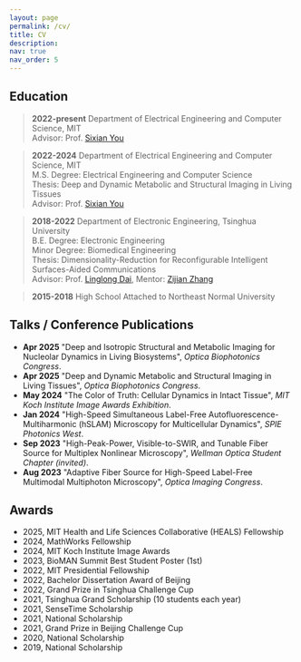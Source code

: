 ```yaml
---
layout: page
permalink: /cv/
title: CV
description: 
nav: true
nav_order: 5
---
```


## Education
> **2022-present** Department of Electrical Engineering and Computer Science, MIT\
> Advisor: Prof. [Sixian You](https://www.rle.mit.edu/yougroup/)

> **2022-2024** Department of Electrical Engineering and Computer Science, MIT\
> M.S. Degree: Electrical Engineering and Computer Science\
> Thesis: Deep and Dynamic Metabolic and Structural Imaging in Living Tissues\
> Advisor: Prof. [Sixian You](https://www.rle.mit.edu/yougroup/)

> **2018-2022** Department of Electronic Engineering, Tsinghua University\
> B.E. Degree: Electronic Engineering\
> Minor Degree: Biomedical Engineering\
> Thesis: Dimensionality-Reduction for Reconfigurable Intelligent Surfaces-Aided Communications\
> Advisor: Prof. [Linglong Dai](http://oa.ee.tsinghua.edu.cn/dailinglong/), Mentor: [Zijian Zhang](https://zhangzij15.github.io)

> **2015-2018** High School Attached to Northeast Normal University

## Talks / Conference Publications

* **Apr 2025** "Deep and Isotropic Structural and Metabolic Imaging for Nucleolar Dynamics in Living Biosystems", *Optica Biophotonics Congress*.
* **Apr 2025** "Deep and Dynamic Metabolic and Structural Imaging in Living Tissues", *Optica Biophotonics Congress*.
* **May 2024** "The Color of Truth: Cellular Dynamics in Intact Tissue", *MIT Koch Institute Image Awards Exhibition*.
* **Jan 2024** "High-Speed Simultaneous Label-Free Autofluorescence-Multiharmonic (hSLAM) Microscopy for Multicellular Dynamics", *SPIE Photonics West*.
* **Sep 2023** "High-Peak-Power, Visible-to-SWIR, and Tunable Fiber Source for Multiplex Nonlinear Microscopy", *Wellman Optica Student Chapter (invited)*.
* **Aug 2023** "Adaptive Fiber Source for High-Speed Label-Free Multimodal Multiphoton Microscopy", *Optica Imaging Congress*.

## Awards

* 2025, MIT Health and Life Sciences Collaborative (HEALS) Fellowship
* 2024, MathWorks Fellowship
* 2024, MIT Koch Institute Image Awards
* 2023, BioMAN Summit Best Student Poster (1st)
* 2022, MIT Presidential Fellowship
* 2022, Bachelor Dissertation Award of Beijing
* 2022, Grand Prize in Tsinghua Challenge Cup
* 2021, Tsinghua Grand Scholarship (10 students each year)
* 2021, SenseTime Scholarship
* 2021, National Scholarship
* 2021, Grand Prize in Beijing Challenge Cup
* 2020, National Scholarship
* 2019, National Scholarship